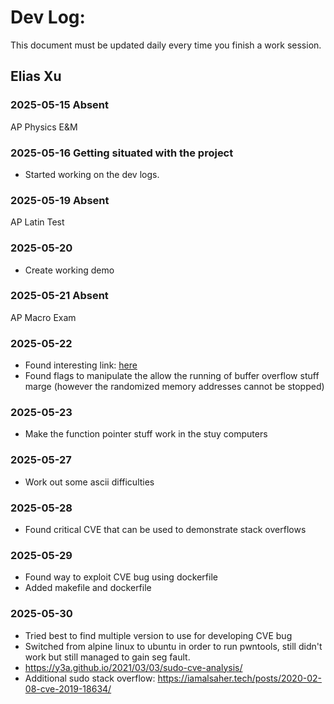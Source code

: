# Dev Log:

This document must be updated daily every time you finish a work session.

## Elias Xu

### 2025-05-15 Absent

AP Physics E&M

### 2025-05-16 Getting situated with the project

- Started working on the dev logs.

### 2025-05-19 Absent

AP Latin Test

### 2025-05-20

- Create working demo


### 2025-05-21 Absent

AP Macro Exam

### 2025-05-22

- Found interesting link: [here](https://www.fortinet.com/resources/cyberglossary/buffer-overflow)
- Found flags to manipulate the allow the running of buffer overflow stuff marge (however the randomized memory addresses cannot be stopped)

### 2025-05-23

- Make the function pointer stuff work in the stuy computers


### 2025-05-27

- Work out some ascii difficulties

### 2025-05-28

- Found critical CVE that can be used to demonstrate stack overflows

### 2025-05-29

- Found way to exploit CVE bug using dockerfile
- Added makefile and dockerfile

### 2025-05-30

- Tried best to find multiple version to use for developing CVE bug
- Switched from alpine linux to ubuntu in order to run pwntools, still didn't work but still managed to gain seg fault. 
- https://y3a.github.io/2021/03/03/sudo-cve-analysis/ 
- Additional sudo stack overflow: https://iamalsaher.tech/posts/2020-02-08-cve-2019-18634/ 